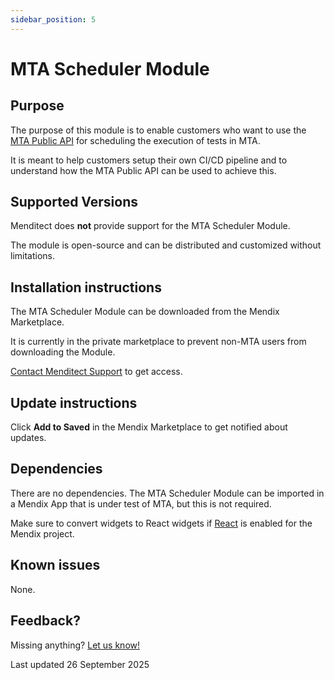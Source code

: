 ```yaml
---
sidebar_position: 5
---
```


# MTA Scheduler Module

## Purpose

The purpose of this module is to enable customers who want to use the [MTA Public API](../mta/api) for scheduling the execution of tests in MTA.

It is meant to help customers setup their own CI/CD pipeline and to understand how the MTA Public API can be used to achieve this.

## Supported Versions

Menditect does **not** provide support for the MTA Scheduler Module.

The module is open-source and can be distributed and customized without limitations. 

## Installation instructions

The MTA Scheduler Module can be downloaded from the Mendix Marketplace.

It is currently in the private marketplace to prevent non-MTA users from downloading the Module.

[Contact Menditect Support](mailto:support@menditect.com) to get access.

## Update instructions

Click <i class="fa-regular fa-bookmark"></i> **Add to Saved** in the Mendix Marketplace to get notified about updates.

## Dependencies

There are no dependencies. The MTA Scheduler Module can be imported in a Mendix App that is under test of MTA, but this is not required.

Make sure to convert widgets to React widgets if [React](https://docs.mendix.com/refguide/mendix-client/react/) is enabled for the Mendix project.

## Known issues

None.

## Feedback?
Missing anything? [Let us know!](mailto:support@menditect.com)

Last updated 26 September 2025